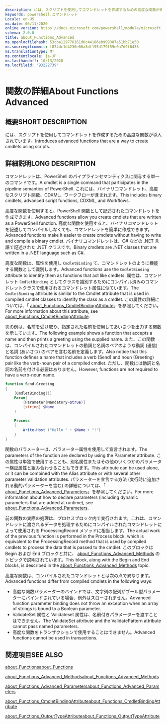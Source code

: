 ```yaml
---
description: には、スクリプトを使用してコマンドレットを作成するための高度な関数が導入されています。
keywords: powershell,コマンドレット
Locale: en-US
ms.date: 06/11/2020
online version: https://docs.microsoft.com/powershell/module/microsoft.powershell.core/about/about_functions_advanced?view=powershell-5.1&WT.mc_id=ps-gethelp
schema: 2.0.0
title: about_Functions_Advanced
ms.openlocfilehash: 53cba129778161d8c44186eb999387e51bb71e50
ms.sourcegitcommit: f874dc1d4236e06a3df195d179f59e0a7d9f8436
ms.translationtype: MT
ms.contentlocale: ja-JP
ms.lasthandoff: 10/13/2020
ms.locfileid: "93222739"
---
```

# <a name="about-functions-advanced"></a><span data-ttu-id="1241c-104">関数の詳細</span><span class="sxs-lookup"><span data-stu-id="1241c-104">About Functions Advanced</span></span>

## <a name="short-description"></a><span data-ttu-id="1241c-105">概要</span><span class="sxs-lookup"><span data-stu-id="1241c-105">SHORT DESCRIPTION</span></span>
<span data-ttu-id="1241c-106">には、スクリプトを使用してコマンドレットを作成するための高度な関数が導入されています。</span><span class="sxs-lookup"><span data-stu-id="1241c-106">Introduces advanced functions that are a way to create cmdlets using scripts.</span></span>

## <a name="long-description"></a><span data-ttu-id="1241c-107">詳細説明</span><span class="sxs-lookup"><span data-stu-id="1241c-107">LONG DESCRIPTION</span></span>

<span data-ttu-id="1241c-108">コマンドレットは、PowerShell のパイプラインセマンティクスに関与する単一のコマンドです。</span><span class="sxs-lookup"><span data-stu-id="1241c-108">A cmdlet is a single command that participates in the pipeline semantics of PowerShell.</span></span> <span data-ttu-id="1241c-109">これには、バイナリコマンドレット、高度なスクリプト関数、CDXML、ワークフローが含まれます。</span><span class="sxs-lookup"><span data-stu-id="1241c-109">This includes binary cmdlets, advanced script functions, CDXML, and Workflows.</span></span>

<span data-ttu-id="1241c-110">高度な関数を使用すると、PowerShell 関数として記述されたコマンドレットを作成できます。</span><span class="sxs-lookup"><span data-stu-id="1241c-110">Advanced functions allow you create cmdlets that are written as a PowerShell function.</span></span> <span data-ttu-id="1241c-111">高度な関数を使用すると、バイナリコマンドレットを記述してコンパイルしなくても、コマンドレットを簡単に作成できます。</span><span class="sxs-lookup"><span data-stu-id="1241c-111">Advanced functions make it easier to create cmdlets without having to write and compile a binary cmdlet.</span></span> <span data-ttu-id="1241c-112">バイナリコマンドレットは、C# などの .NET 言語で記述された .NET クラスです。</span><span class="sxs-lookup"><span data-stu-id="1241c-112">Binary cmdlets are .NET classes that are written in a .NET language such as C#.</span></span>

<span data-ttu-id="1241c-113">高度な関数は、属性を使用し `CmdletBinding` て、コマンドレットのように機能する関数として識別します。</span><span class="sxs-lookup"><span data-stu-id="1241c-113">Advanced functions use the `CmdletBinding` attribute to identify them as functions that act like cmdlets.</span></span> <span data-ttu-id="1241c-114">属性は、コマンドレット `CmdletBinding` としてクラスを識別するためにコンパイル済みのコマンドレットクラスで使用されるコマンドレット属性に似ています。</span><span class="sxs-lookup"><span data-stu-id="1241c-114">The `CmdletBinding` attribute is similar to the Cmdlet attribute that is used in compiled cmdlet classes to identify the class as a cmdlet.</span></span> <span data-ttu-id="1241c-115">この属性の詳細については、「 [about_Functions_CmdletBindingAttribute](about_Functions_CmdletBindingAttribute.md)」を参照してください。</span><span class="sxs-lookup"><span data-stu-id="1241c-115">For more information about this attribute, see [about_Functions_CmdletBindingAttribute](about_Functions_CmdletBindingAttribute.md).</span></span>

<span data-ttu-id="1241c-116">次の例は、名前を受け取り、指定された名前を使用してあいさつを出力する関数を示しています。</span><span class="sxs-lookup"><span data-stu-id="1241c-116">The following example shows a function that accepts a name and then prints a greeting using the supplied name.</span></span> <span data-ttu-id="1241c-117">また、この関数は、コンパイルされたコマンドレットの動詞と名詞のペアのような動詞 (送信) と名詞 (あいさつ) のペアを含む名前を定義します。</span><span class="sxs-lookup"><span data-stu-id="1241c-117">Also notice that this function defines a name that includes a verb (Send) and noun (Greeting) pair like the verb-noun pair of a compiled cmdlet.</span></span> <span data-ttu-id="1241c-118">ただし、関数には動詞と名詞の名前を付ける必要はありません。</span><span class="sxs-lookup"><span data-stu-id="1241c-118">However, functions are not required to have a verb-noun name.</span></span>

```powershell
function Send-Greeting
{
    [CmdletBinding()]
    Param(
        [Parameter(Mandatory=$true)]
        [string] $Name
    )

    Process
    {
        Write-Host ("Hello " + $Name + "!")
    }
}
```

<span data-ttu-id="1241c-119">関数のパラメーターは、パラメーター属性を使用して宣言されます。</span><span class="sxs-lookup"><span data-stu-id="1241c-119">The parameters of the function are declared by using the Parameter attribute.</span></span>
<span data-ttu-id="1241c-120">この属性は単独で使用することも、別名属性またはその他のいくつかのパラメーター検証属性と組み合わせることもできます。</span><span class="sxs-lookup"><span data-stu-id="1241c-120">This attribute can be used alone, or it can be combined with the Alias attribute or with several other parameter validation attributes.</span></span> <span data-ttu-id="1241c-121">パラメーターを宣言する方法 (実行時に追加される動的パラメーターを含む) の詳細については、「 [about_Functions_Advanced_Parameters](about_Functions_Advanced_Parameters.md)」を参照してください。</span><span class="sxs-lookup"><span data-stu-id="1241c-121">For more information about how to declare parameters (including dynamic parameters that are added at runtime), see [about_Functions_Advanced_Parameters](about_Functions_Advanced_Parameters.md).</span></span>

<span data-ttu-id="1241c-122">前の関数の実際の処理は、プロセスブロック内で実行されます。これは、コマンドレットに渡されるデータを処理するためにコンパイルされたコマンドレットによって使用される ProcessingRecord メソッドに相当します。</span><span class="sxs-lookup"><span data-stu-id="1241c-122">The actual work of the previous function is performed in the Process block, which is equivalent to the ProcessingRecord method that is used by compiled cmdlets to process the data that is passed to the cmdlet.</span></span> <span data-ttu-id="1241c-123">このブロックは Begin および End ブロックと共に、 [about_Functions_Advanced_Methods](about_Functions_Advanced_Methods.md) のトピックで説明されています。</span><span class="sxs-lookup"><span data-stu-id="1241c-123">This block, along with the Begin and End blocks, is described in the [about_Functions_Advanced_Methods](about_Functions_Advanced_Methods.md) topic.</span></span>

<span data-ttu-id="1241c-124">高度な関数は、コンパイルされたコマンドレットとは次の点で異なります。</span><span class="sxs-lookup"><span data-stu-id="1241c-124">Advanced functions differ from compiled cmdlets in the following ways:</span></span>

- <span data-ttu-id="1241c-125">高度な関数パラメーターのバインドでは、文字列の配列がブール型パラメーターにバインドされている場合、例外はスローされません。</span><span class="sxs-lookup"><span data-stu-id="1241c-125">Advanced function parameter binding does not throw an exception when an array of strings is bound to a Boolean parameter.</span></span>
- <span data-ttu-id="1241c-126">ValidateSet 属性と Validateset 属性は、名前付きパラメーターを渡すことはできません。</span><span class="sxs-lookup"><span data-stu-id="1241c-126">The ValidateSet attribute and the ValidatePattern attribute cannot pass named parameters.</span></span>
- <span data-ttu-id="1241c-127">高度な関数をトランザクションで使用することはできません。</span><span class="sxs-lookup"><span data-stu-id="1241c-127">Advanced functions cannot be used in transactions.</span></span>

## <a name="see-also"></a><span data-ttu-id="1241c-128">関連項目</span><span class="sxs-lookup"><span data-stu-id="1241c-128">SEE ALSO</span></span>

[<span data-ttu-id="1241c-129">about_Functions</span><span class="sxs-lookup"><span data-stu-id="1241c-129">about_Functions</span></span>](about_Functions.md)

[<span data-ttu-id="1241c-130">about_Functions_Advanced_Methods</span><span class="sxs-lookup"><span data-stu-id="1241c-130">about_Functions_Advanced_Methods</span></span>](about_Functions_Advanced_Methods.md)

[<span data-ttu-id="1241c-131">about_Functions_Advanced_Parameters</span><span class="sxs-lookup"><span data-stu-id="1241c-131">about_Functions_Advanced_Parameters</span></span>](about_Functions_Advanced_Parameters.md)

[<span data-ttu-id="1241c-132">about_Functions_CmdletBindingAttribute</span><span class="sxs-lookup"><span data-stu-id="1241c-132">about_Functions_CmdletBindingAttribute</span></span>](about_Functions_CmdletBindingAttribute.md)

[<span data-ttu-id="1241c-133">about_Functions_OutputTypeAttribute</span><span class="sxs-lookup"><span data-stu-id="1241c-133">about_Functions_OutputTypeAttribute</span></span>](about_Functions_OutputTypeAttribute.md)
